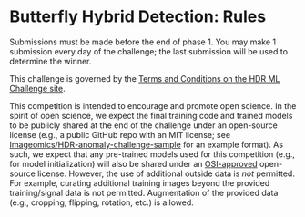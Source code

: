 # Butterfly Hybrid Detection: Rules

Submissions must be made before the end of phase 1. You may make 1 submission every day of the challenge; the last submission will be used to determine the winner.

This challenge is governed by the [Terms and Conditions on the HDR ML Challenge site](https://www.nsfhdr.org/mlchallenge).



This competition is intended to encourage and promote open science.
In the spirit of open science, we expect the final training code and trained models to be publicly shared at the end of the challenge under an open-source license (e.g., a public GitHub repo with an MIT license; see [Imageomics/HDR-anomaly-challenge-sample](https://github.com/Imageomics/HDR-anomaly-challenge-sample) for an example format).
As such, we expect that any pre-trained models used for this competition (e.g., for model initialization) will also be shared under an [OSI-approved](https://opensource.org/licenses) open-source license. However, the use of additional outside data is _not_ permitted. For example, curating additional training images beyond the provided training/signal data is not permitted. Augmentation of the provided data (e.g., cropping, flipping, rotation, etc.) is allowed.
